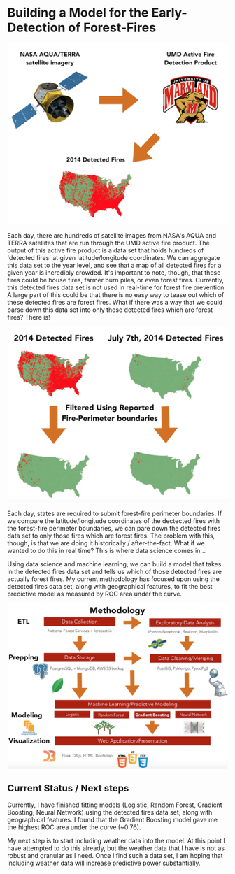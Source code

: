 # Building a Model for the Early-Detection of Forest-Fires

![Intro Image 1](./readme_imgs/readme_1_copy.png)

Each day, there are hundreds of satellite images from NASA's AQUA and TERRA satellites that are run through the UMD active fire product. The output of this active fire product is a data set that holds hundreds of 'detected fires' at given latitude/longitude coordinates. We can aggregate this data set to the year level, and see that a map of all detected fires for a given year is incredibly crowded. It's important to note, though, that these fires could be house fires, farmer burn piles, or even forest fires. Currently, this detected fires data set is not used in real-time for forest fire prevention. A large part of this could be that there is no easy way to tease out which of these detected fires are forest fires. What if there was a way that we could parse down this data set into only those detected fires which are forest fires? There is!

![Intro Image 2](./readme_imgs/readme_2_copy.png)

Each day, states are required to submit forest-fire perimeter boundaries. If we compare the latitude/longitude coordinates of the dectected fires with the forest-fire perimeter boundaries, we can pare down the detected fires data set to only those fires which are forest fires. The problem with this, though, is that we are doing it historically / after-the-fact. What if we wanted to do this in real time? This is where data science comes in... 

Using data science and machine learning, we can build a model that takes in the detected fires data set and tells us which of those detected fires are actually forest fires.  My current methodology has focused upon using the detected fires data set, along with geographical features, to fit the best predictive model as measured by ROC area under the curve. 

![Intro Image 3](./readme_imgs/readme_3_copy.png)

## Current Status / Next steps

Currently, I have finished fitting models (Logistic, Random Forest, Gradient Boosting, Neural Network) using the detected fires data set, along with geographical features. I found that the Gradient Boosting model gave me the highest ROC area under the curve (~0.76).  

My next step is to start including weather data into the model. At this point I have attempted to do this already, but the weather data that I have is not as robust and granular as I need. Once I find such a data set, I am hoping that including weather data will increase predictive power substantially. 



